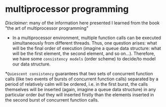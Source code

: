 # multiprocessor programming

*Disclaimer:* many of the information here presented I learned from the book "the art of multiprocessor programming"

* In a multiprocessor environment, multiple function calls can be executed simultaneously from different threads. Thus, one question arises: what will be the final order of execution (imagine a queue data structure: what will be the first element, the second element, and so on...). Therefore, we have some `consistency models` (order scheme) to decide/to model our data structure.

*`Quiescent consistency` guarantees that two sets of concurrent function calls (like two events of bursts of concurrent function calls) separated by a period of relatively calm will be ordered, i.e. in the first burst, the calls themselves will be inserted (again, imagine a queue data structure) in any particular order *but* they will inserted firstly than the elements inserted in the second burst of concurrent function calls.
